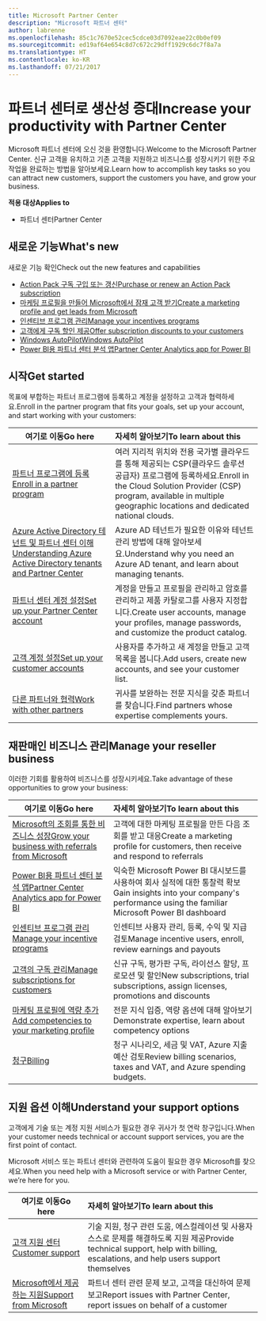 ```yaml
---
title: Microsoft Partner Center
description: "Microsoft 파트너 센터"
author: labrenne
ms.openlocfilehash: 85c1c7670e52cec5cdce03d7092eae22c0b0ef09
ms.sourcegitcommit: ed19af64e654c8d7c672c29dff1929c6dc7f8a7a
ms.translationtype: HT
ms.contentlocale: ko-KR
ms.lasthandoff: 07/21/2017
---
```

# <a name="increase-your-productivity-with-partner-center"></a><span data-ttu-id="addbd-103">파트너 센터로 생산성 증대</span><span class="sxs-lookup"><span data-stu-id="addbd-103">Increase your productivity with Partner Center</span></span>

<span data-ttu-id="addbd-104">Microsoft 파트너 센터에 오신 것을 환영합니다.</span><span class="sxs-lookup"><span data-stu-id="addbd-104">Welcome to the Microsoft Partner Center.</span></span> <span data-ttu-id="addbd-105">신규 고객을 유치하고 기존 고객을 지원하고 비즈니스를 성장시키기 위한 주요 작업을 완료하는 방법을 알아보세요.</span><span class="sxs-lookup"><span data-stu-id="addbd-105">Learn how to accomplish key tasks so you can attract new customers, support the customers you have, and grow your business.</span></span>

**<span data-ttu-id="addbd-106">적용 대상</span><span class="sxs-lookup"><span data-stu-id="addbd-106">Applies to</span></span>**

-  <span data-ttu-id="addbd-107">파트너 센터</span><span class="sxs-lookup"><span data-stu-id="addbd-107">Partner Center</span></span> 


## <a name="whats-new"></a><span data-ttu-id="addbd-108">새로운 기능</span><span class="sxs-lookup"><span data-stu-id="addbd-108">What's new</span></span>

 <span data-ttu-id="addbd-109">새로운 기능 확인</span><span class="sxs-lookup"><span data-stu-id="addbd-109">Check out the new features and capabilities</span></span> 

- [<span data-ttu-id="addbd-110">Action Pack 구독 구입 또는 갱신</span><span class="sxs-lookup"><span data-stu-id="addbd-110">Purchase or renew an Action Pack subscription</span></span>](mpn-get-action-pack.md)
- [<span data-ttu-id="addbd-111">마케팅 프로필을 만들어 Microsoft에서 잠재 고객 받기</span><span class="sxs-lookup"><span data-stu-id="addbd-111">Create a marketing profile and get leads from Microsoft</span></span>](referrals.md)
- [<span data-ttu-id="addbd-112">인센티브 프로그램 관리</span><span class="sxs-lookup"><span data-stu-id="addbd-112">Manage your incentives programs</span></span>](manage-your-incentives-in-partner-center.md)
- [<span data-ttu-id="addbd-113">고객에게 구독 할인 제공</span><span class="sxs-lookup"><span data-stu-id="addbd-113">Offer subscription discounts to your customers</span></span>](promotions.md)
- [<span data-ttu-id="addbd-114">Windows AutoPilot</span><span class="sxs-lookup"><span data-stu-id="addbd-114">Windows AutoPilot</span></span>](autopilot.md)
- [<span data-ttu-id="addbd-115">Power BI용 파트너 센터 분석 앱</span><span class="sxs-lookup"><span data-stu-id="addbd-115">Partner Center Analytics app for Power BI</span></span>](power-bi-app-for-direct-partners.md)

## <a name="get-started"></a><span data-ttu-id="addbd-116">시작</span><span class="sxs-lookup"><span data-stu-id="addbd-116">Get started</span></span>

<span data-ttu-id="addbd-117">목표에 부합하는 파트너 프로그램에 등록하고 계정을 설정하고 고객과 협력하세요.</span><span class="sxs-lookup"><span data-stu-id="addbd-117">Enroll in the partner program that fits your goals, set up your account, and start working with your customers:</span></span>

| **<span data-ttu-id="addbd-118">여기로 이동</span><span class="sxs-lookup"><span data-stu-id="addbd-118">Go here</span></span>**  | **<span data-ttu-id="addbd-119">자세히 알아보기</span><span class="sxs-lookup"><span data-stu-id="addbd-119">To learn about this</span></span>**  |
|------------|:-------------|
|[<span data-ttu-id="addbd-120">파트너 프로그램에 등록</span><span class="sxs-lookup"><span data-stu-id="addbd-120">Enroll in a partner program</span></span>](enrolling-in-the-csp-program.md)|<span data-ttu-id="addbd-121">여러 지리적 위치와 전용 국가별 클라우드를 통해 제공되는 CSP(클라우드 솔루션 공급자) 프로그램에 등록하세요.</span><span class="sxs-lookup"><span data-stu-id="addbd-121">Enroll in the Cloud Solution Provider (CSP) program, available in multiple geographic locations and dedicated national clouds.</span></span>|
|[<span data-ttu-id="addbd-122">Azure Active Directory 테넌트 및 파트너 센터 이해</span><span class="sxs-lookup"><span data-stu-id="addbd-122">Understanding Azure Active Directory tenants and Partner Center</span></span>](azure-active-directory-tenants-and-partner-center.md)|<span data-ttu-id="addbd-123">Azure AD 테넌트가 필요한 이유와 테넌트 관리 방법에 대해 알아보세요.</span><span class="sxs-lookup"><span data-stu-id="addbd-123">Understand why you need an Azure AD tenant, and learn about managing tenants.</span></span>|
|[<span data-ttu-id="addbd-124">파트너 센터 계정 설정</span><span class="sxs-lookup"><span data-stu-id="addbd-124">Set up your Partner Center account</span></span>](partner-center-account-setup.md)|<span data-ttu-id="addbd-125">계정을 만들고 프로필을 관리하고 암호를 관리하고 제품 카탈로그를 사용자 지정합니다.</span><span class="sxs-lookup"><span data-stu-id="addbd-125">Create user accounts, manage your profiles, manage passwords, and customize the product catalog.</span></span>|
|[<span data-ttu-id="addbd-126">고객 계정 설정</span><span class="sxs-lookup"><span data-stu-id="addbd-126">Set up your customer accounts</span></span>](customer-accounts.md)|<span data-ttu-id="addbd-127">사용자를 추가하고 새 계정을 만들고 고객 목록을 봅니다.</span><span class="sxs-lookup"><span data-stu-id="addbd-127">Add users, create new accounts, and see your customer list.</span></span>|
|[<span data-ttu-id="addbd-128">다른 파트너와 협력</span><span class="sxs-lookup"><span data-stu-id="addbd-128">Work with other partners</span></span>](work-with-other-partners.md)|<span data-ttu-id="addbd-129">귀사를 보완하는 전문 지식을 갖춘 파트너를 찾습니다.</span><span class="sxs-lookup"><span data-stu-id="addbd-129">Find partners whose expertise complements yours.</span></span>|

## <a name="manage-your-reseller-business"></a><span data-ttu-id="addbd-130">재판매인 비즈니스 관리</span><span class="sxs-lookup"><span data-stu-id="addbd-130">Manage your reseller business</span></span>

<span data-ttu-id="addbd-131">이러한 기회를 활용하여 비즈니스를 성장시키세요.</span><span class="sxs-lookup"><span data-stu-id="addbd-131">Take advantage of these opportunities to grow your business:</span></span>

| **<span data-ttu-id="addbd-132">여기로 이동</span><span class="sxs-lookup"><span data-stu-id="addbd-132">Go here</span></span>**  |**<span data-ttu-id="addbd-133">자세히 알아보기</span><span class="sxs-lookup"><span data-stu-id="addbd-133">To learn about this</span></span>**   |
|------------|:-------------|
|[<span data-ttu-id="addbd-134">Microsoft의 조회를 통한 비즈니스 성장</span><span class="sxs-lookup"><span data-stu-id="addbd-134">Grow your business with referrals from Microsoft</span></span>](referrals.md)|<span data-ttu-id="addbd-135">고객에 대한 마케팅 프로필을 만든 다음 조회를 받고 대응</span><span class="sxs-lookup"><span data-stu-id="addbd-135">Create a marketing profile for customers, then receive and respond to referrals</span></span>|
|[<span data-ttu-id="addbd-136">Power BI용 파트너 센터 분석 앱</span><span class="sxs-lookup"><span data-stu-id="addbd-136">Partner Center Analytics app for Power BI</span></span>](power-bi-app-for-direct-partners.md)| <span data-ttu-id="addbd-137">익숙한 Microsoft Power BI 대시보드를 사용하여 회사 실적에 대한 통찰력 확보</span><span class="sxs-lookup"><span data-stu-id="addbd-137">Gain insights into your company's performance using the familiar Microsoft Power BI dashboard</span></span>|
|[<span data-ttu-id="addbd-138">인센티브 프로그램 관리</span><span class="sxs-lookup"><span data-stu-id="addbd-138">Manage your incentive programs</span></span>](manage-your-incentives-in-partner-center.md)|<span data-ttu-id="addbd-139">인센티브 사용자 관리, 등록, 수익 및 지급 검토</span><span class="sxs-lookup"><span data-stu-id="addbd-139">Manage incentive users, enroll, review earnings and payouts</span></span>|
|[<span data-ttu-id="addbd-140">고객의 구독 관리</span><span class="sxs-lookup"><span data-stu-id="addbd-140">Manage subscriptions for customers</span></span>](customer-subscriptions.md)|<span data-ttu-id="addbd-141">신규 구독, 평가판 구독, 라이선스 할당, 프로모션 및 할인</span><span class="sxs-lookup"><span data-stu-id="addbd-141">New subscriptions, trial subscriptions, assign licenses, promotions and discounts</span></span>|
|[<span data-ttu-id="addbd-142">마케팅 프로필에 역량 추가</span><span class="sxs-lookup"><span data-stu-id="addbd-142">Add competencies to your marketing profile</span></span>](learn-about-competencies.md)|<span data-ttu-id="addbd-143">전문 지식 입증, 역량 옵션에 대해 알아보기</span><span class="sxs-lookup"><span data-stu-id="addbd-143">Demonstrate expertise, learn about competency options</span></span>|
|[<span data-ttu-id="addbd-144">청구</span><span class="sxs-lookup"><span data-stu-id="addbd-144">Billing</span></span>](billing.md)|<span data-ttu-id="addbd-145">청구 시나리오, 세금 및 VAT, Azure 지출 예산 검토</span><span class="sxs-lookup"><span data-stu-id="addbd-145">Review billing scenarios, taxes and VAT, and Azure spending budgets.</span></span>|

## <a name="understand-your-support-options"></a><span data-ttu-id="addbd-146">지원 옵션 이해</span><span class="sxs-lookup"><span data-stu-id="addbd-146">Understand your support options</span></span>

<span data-ttu-id="addbd-147">고객에게 기술 또는 계정 지원 서비스가 필요한 경우 귀사가 첫 연락 창구입니다.</span><span class="sxs-lookup"><span data-stu-id="addbd-147">When your customer needs technical or account support services, you are the first point of contact.</span></span>

<span data-ttu-id="addbd-148">Microsoft 서비스 또는 파트너 센터와 관련하여 도움이 필요한 경우 Microsoft를 찾으세요.</span><span class="sxs-lookup"><span data-stu-id="addbd-148">When you need help with a Microsoft service or with Partner Center, we’re here for you.</span></span> 

| **<span data-ttu-id="addbd-149">여기로 이동</span><span class="sxs-lookup"><span data-stu-id="addbd-149">Go here</span></span>**  | **<span data-ttu-id="addbd-150">자세히 알아보기</span><span class="sxs-lookup"><span data-stu-id="addbd-150">To learn about this</span></span>**  |
|------------|:-------------|
|[<span data-ttu-id="addbd-151">고객 지원 센터</span><span class="sxs-lookup"><span data-stu-id="addbd-151">Customer support</span></span>](customer-support.md)|<span data-ttu-id="addbd-152">기술 지원, 청구 관련 도움, 에스컬레이션 및 사용자 스스로 문제를 해결하도록 지원 제공</span><span class="sxs-lookup"><span data-stu-id="addbd-152">Provide technical support, help with billing, escalations, and help users support themselves</span></span>|
|[<span data-ttu-id="addbd-153">Microsoft에서 제공하는 지원</span><span class="sxs-lookup"><span data-stu-id="addbd-153">Support from Microsoft</span></span>](support-from-microsoft--.md)|<span data-ttu-id="addbd-154">파트너 센터 관련 문제 보고, 고객을 대신하여 문제 보고</span><span class="sxs-lookup"><span data-stu-id="addbd-154">Report issues with Partner Center, report issues on behalf of a customer</span></span>|